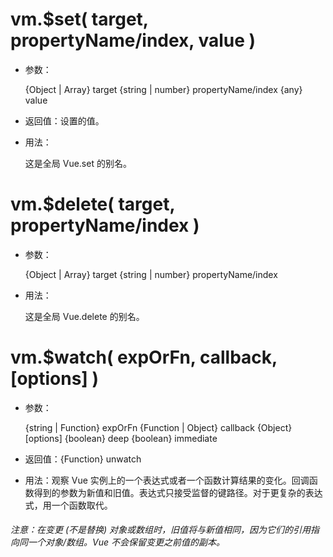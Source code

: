# vm.$set( target, propertyName/index, value )

* 参数：

  {Object | Array} target
  {string | number} propertyName/index
  {any} value
* 返回值：设置的值。

* 用法：

  这是全局 Vue.set 的别名。


# vm.$delete( target, propertyName/index )
* 参数：

  {Object | Array} target
  {string | number} propertyName/index
* 用法：

  这是全局 Vue.delete 的别名。


# vm.$watch( expOrFn, callback, [options] )

* 参数：

  {string | Function} expOrFn
  {Function | Object} callback
  {Object} [options]
  {boolean} deep
  {boolean} immediate

* 返回值：{Function} unwatch

* 用法：观察 Vue 实例上的一个表达式或者一个函数计算结果的变化。回调函数得到的参数为新值和旧值。表达式只接受监督的键路径。对于更复杂的表达式，用一个函数取代。

###### 注意：在变更 (不是替换) 对象或数组时，旧值将与新值相同，因为它们的引用指向同一个对象/数组。Vue 不会保留变更之前值的副本。